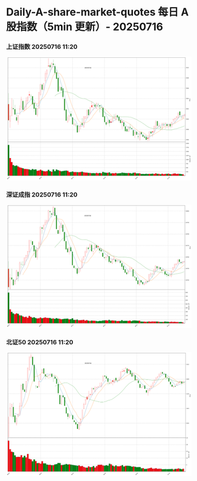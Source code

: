 
# Daily-A-share-market-quotes 每日 A 股指数（5min 更新）- 20250716

### 上证指数 20250716 11:20
![](./fig/2025/7/20250716-sh000001.png)

### 深证成指 20250716 11:20
![](./fig/2025/7/20250716-sz399001.png)

### 北证50 20250716 11:20
![](./fig/2025/7/20250716-bj899050.png)
